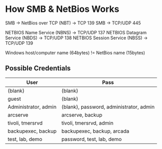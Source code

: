 # How SMB & NetBios Works
SMB -> NetBios over TCP (NBT) -> TCP 139
SMB -> TCP/UDP 445

NETBIOS Name Service (NBNS) -> TCP/UDP 137
NETBIOS Datagram Service (NBDS) -> TCP/UDP 138
NETBIOS Session Service (NBSS) -> TCP/UDP 139

Windows host/computer name (64bytes) != NetBios name (15bytes)

## Possible Credentials
|User|Pass|
|----|----|
|(blank)|(blank)|
|guest|(blank)|
|Administrator, admin|(blank), password, administrator, admin|
|arcserve|arcserve, backup|
|tivoli, tmersrvd|tivoli, tmersrvd, admin|
|backupexec, backup|backupexec, backup, arcada|
|test, lab, demo|password, test, lab, demo|